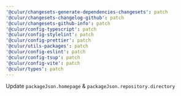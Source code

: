 ```yaml
---
'@culur/changesets-generate-dependencies-changesets': patch
'@culur/changesets-changelog-github': patch
'@culur/changesets-github-info': patch
'@culur/config-typescript': patch
'@culur/config-stylelint': patch
'@culur/config-prettier': patch
'@culur/utils-packages': patch
'@culur/config-eslint': patch
'@culur/config-tsup': patch
'@culur/config-vite': patch
'@culur/types': patch
---
```


Update `packageJson.homepage` & `packageJson.repository.directory`
